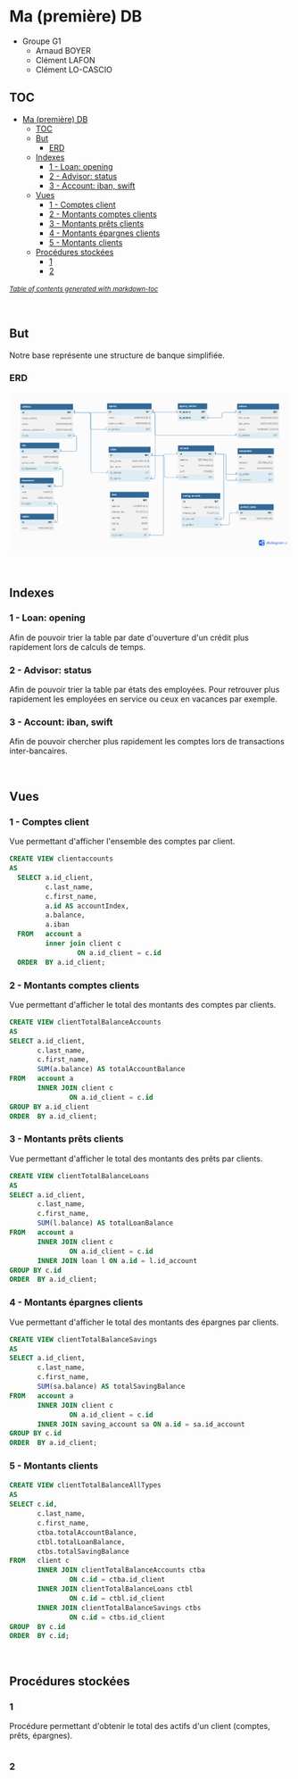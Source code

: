 # Ma (première) DB

- Groupe G1
  - Arnaud BOYER
  - Clément LAFON
  - Clément LO-CASCIO

## TOC

- [Ma (première) DB](#ma--premi-re--db)
  * [TOC](#toc)
  * [But](#but)
    + [ERD](#erd)
  * [Indexes](#indexes)
    + [1 - Loan: opening](#1---loan--opening)
    + [2 - Advisor: status](#2---advisor--status)
    + [3 - Account: iban, swift](#3---account--iban--swift)
  * [Vues](#vues)
    + [1 - Comptes client](#1---comptes-client)
    + [2 - Montants comptes clients](#2---montants-comptes-clients)
    + [3 - Montants prêts clients](#3---montants-pr-ts-clients)
    + [4 - Montants épargnes clients](#4---montants--pargnes-clients)
    + [5 - Montants clients](#5---montants-clients)
  * [Procédures stockées](#proc-dures-stock-es)
    + [1](#1)
    + [2](#2)

<small><i><a href='http://ecotrust-canada.github.io/markdown-toc/'>Table of contents generated with markdown-toc</a></i></small>



<br>


## But

Notre base représente une structure de banque simplifiée.

### ERD
![ERD](erd.png)

<br>

## Indexes

### 1 - Loan: opening

Afin de pouvoir trier la table par date d'ouverture d'un crédit plus rapidement lors de calculs de temps.



### 2 - Advisor: status

Afin de pouvoir trier la table par états des employées. Pour retrouver plus rapidement les employées en service ou ceux en vacances par exemple.



### 3 - Account: iban, swift

Afin de pouvoir chercher plus rapidement les comptes lors de transactions inter-bancaires.

<br>

## Vues 

### 1 - Comptes client

Vue permettant d'afficher l'ensemble des comptes par client.

```sql
CREATE VIEW clientaccounts
AS
  SELECT a.id_client,
         c.last_name,
         c.first_name,
         a.id AS accountIndex,
         a.balance,
         a.iban
  FROM   account a
         inner join client c
                 ON a.id_client = c.id
  ORDER  BY a.id_client; 
```



### 2 - Montants comptes clients

Vue permettant d'afficher le total des montants des comptes par clients.

```sql
CREATE VIEW clientTotalBalanceAccounts
AS
SELECT a.id_client,
       c.last_name,
       c.first_name,
       SUM(a.balance) AS totalAccountBalance
FROM   account a
       INNER JOIN client c
               ON a.id_client = c.id
GROUP BY a.id_client
ORDER  BY a.id_client;
```



### 3 - Montants prêts clients

Vue permettant d'afficher le total des montants des prêts par clients.

```sql
CREATE VIEW clientTotalBalanceLoans 
AS
SELECT a.id_client,
       c.last_name,
       c.first_name,
       SUM(l.balance) AS totalLoanBalance
FROM   account a
       INNER JOIN client c
               ON a.id_client = c.id
       INNER JOIN loan l ON a.id = l.id_account 
GROUP BY c.id
ORDER  BY a.id_client;
```



### 4 - Montants épargnes clients

Vue permettant d'afficher le total des montants des épargnes par clients.

```sql
CREATE VIEW clientTotalBalanceSavings
AS
SELECT a.id_client,
       c.last_name,
       c.first_name,
       SUM(sa.balance) AS totalSavingBalance
FROM   account a
       INNER JOIN client c
               ON a.id_client = c.id
       INNER JOIN saving_account sa ON a.id = sa.id_account 
GROUP BY c.id
ORDER  BY a.id_client;
```



### 5 - Montants clients

```sql
CREATE VIEW clientTotalBalanceAllTypes
AS
SELECT c.id,
       c.last_name,
       c.first_name,
       ctba.totalAccountBalance,
       ctbl.totalLoanBalance,
       ctbs.totalSavingBalance
FROM   client c
       INNER JOIN clientTotalBalanceAccounts ctba 
               ON c.id = ctba.id_client
       INNER JOIN clientTotalBalanceLoans ctbl
               ON c.id = ctbl.id_client
       INNER JOIN clientTotalBalanceSavings ctbs
               ON c.id = ctbs.id_client
GROUP  BY c.id
ORDER  BY c.id;
```



<br>

## Procédures stockées

### 1

Procédure permettant d'obtenir le total des actifs d'un client (comptes, prêts, épargnes).

```sql

```



### 2





